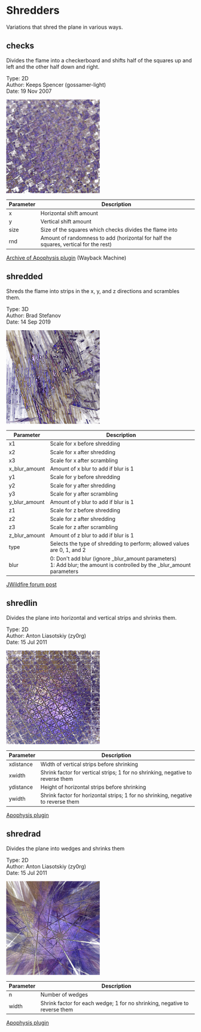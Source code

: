 # Shredders
Variations that shred the plane in various ways.

## checks
Divides the flame into a checkerboard and shifts half of the squares up and left and the other half down and right.

Type: 2D  
Author: Keeps Spencer (gossamer-light)  
Date: 19 Nov 2007  

[![](checks-1.png)](checks-1.flame)

| Parameter | Description |
| --- | --- |
| x | Horizontal shift amount |
| y | Vertical shift amount |
| size | Size of the squares which checks divides the flame into |
| rnd | Amount of randomness to add (horizontal for half the squares, vertical for the rest) |

[Archive of Apophysis plugin](https://web.archive.org/web/20101229095529/https://xyrus02.deviantart.com/art/Checks-The-fixed-version-138967784) (Wayback Machine)

## shredded
Shreds the flame into strips in the x, y, and z directions and scrambles them.

Type: 3D  
Author: Brad Stefanov  
Date: 14 Sep 2019  

[![](shredded-1.png)](shredded-1.flame)

| Parameter | Description |
| --- | --- |
| x1 | Scale for x before shredding |
| x2 | Scale for x after shredding |
| x3 | Scale for x after scrambling |
| x_blur_amount | Amount of x blur to add if blur is 1 |
| y1 | Scale for y before shredding |
| y2 | Scale for y after shredding |
| y3 | Scale for y after scrambling |
| y_blur_amount | Amount of y blur to add if blur is 1 |
| z1 | Scale for z before shredding |
| z2 | Scale for z after shredding |
| z3 | Scale for z after scrambling |
| z_blur_amount | Amount of z blur to add if blur is 1 |
| type | Selects the type of shredding to perform; allowed values are 0, 1, and 2 |
| blur | 0: Don't add blur (ignore _blur_amount parameters)<br>1: Add blur; the amount is controlled by the _blur_amount parameters |

[JWildfire forum post](https://jwildfire-forum.overwhale.com/viewtopic.php?f=23&t=2789)  

## shredlin
Divides the plane into horizontal and vertical strips and shrinks them.

Type: 2D  
Author: Anton Liasotskiy (zy0rg)  
Date: 15 Jul 2011  

[![](shredlin-1.png)](shredlin-1.flame)

| Parameter | Description |
| --- | --- |
| xdistance | Width of vertical strips before shrinking |
| xwidth | Shrink factor for vertical strips; 1 for no shrinking, negative to reverse them |
| ydistance | Height of horizontal strips before shrinking |
| ywidth | Shrink factor for horizontal strips; 1 for no shrinking, negative to reverse them |

[Apophysis plugin](https://www.deviantart.com/zy0rg/art/ShredLin-228579947)  

## shredrad
Divides the plane into wedges and shrinks them

Type: 2D  
Author: Anton Liasotskiy (zy0rg)  
Date: 15 Jul 2011  

[![](shredrad-1.png)](shredrad-1.flame)

| Parameter | Description |
| --- | --- |
| n | Number of wedges |
| width | Shrink factor for each wedge; 1 for no shrinking, negative to reverse them |

[Apophysis plugin](https://www.deviantart.com/zy0rg/art/ShredRad-228572887)
